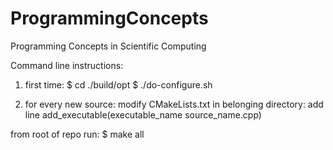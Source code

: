 ProgrammingConcepts
===================

Programming Concepts in Scientific Computing


Command line instructions:

1) first time:
$ cd ./build/opt
$ ./do-configure.sh

2) for every new source:
modify CMakeLists.txt in belonging directory: add line
add_executable(executable_name source_name.cpp)

from root of repo run:
$ make all

